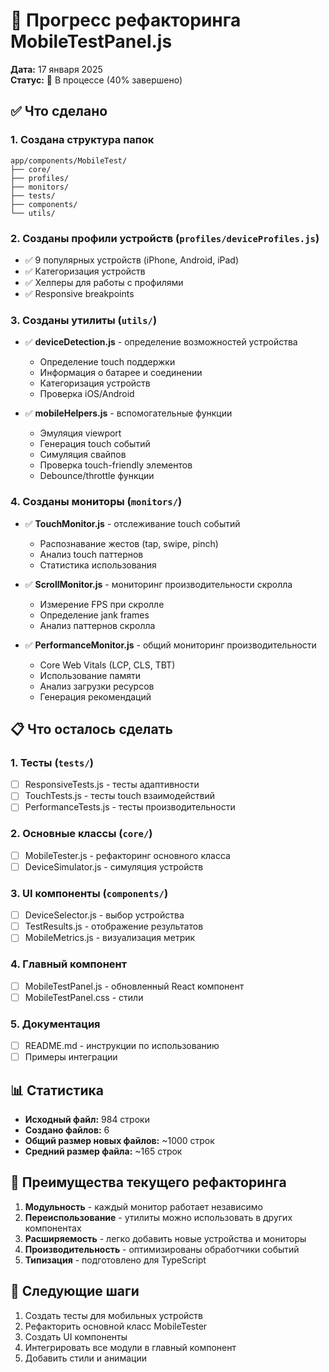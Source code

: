 # 📱 Прогресс рефакторинга MobileTestPanel.js

**Дата:** 17 января 2025  
**Статус:** 🚧 В процессе (40% завершено)

## ✅ Что сделано

### 1. Создана структура папок
```
app/components/MobileTest/
├── core/
├── profiles/
├── monitors/
├── tests/
├── components/
└── utils/
```

### 2. Созданы профили устройств (`profiles/deviceProfiles.js`)
- ✅ 9 популярных устройств (iPhone, Android, iPad)
- ✅ Категоризация устройств
- ✅ Хелперы для работы с профилями
- ✅ Responsive breakpoints

### 3. Созданы утилиты (`utils/`)
- ✅ **deviceDetection.js** - определение возможностей устройства
  - Определение touch поддержки
  - Информация о батарее и соединении
  - Категоризация устройств
  - Проверка iOS/Android
  
- ✅ **mobileHelpers.js** - вспомогательные функции
  - Эмуляция viewport
  - Генерация touch событий
  - Симуляция свайпов
  - Проверка touch-friendly элементов
  - Debounce/throttle функции

### 4. Созданы мониторы (`monitors/`)
- ✅ **TouchMonitor.js** - отслеживание touch событий
  - Распознавание жестов (tap, swipe, pinch)
  - Анализ touch паттернов
  - Статистика использования
  
- ✅ **ScrollMonitor.js** - мониторинг производительности скролла
  - Измерение FPS при скролле
  - Определение jank frames
  - Анализ паттернов скролла
  
- ✅ **PerformanceMonitor.js** - общий мониторинг производительности
  - Core Web Vitals (LCP, CLS, TBT)
  - Использование памяти
  - Анализ загрузки ресурсов
  - Генерация рекомендаций

## 📋 Что осталось сделать

### 1. Тесты (`tests/`)
- [ ] ResponsiveTests.js - тесты адаптивности
- [ ] TouchTests.js - тесты touch взаимодействий
- [ ] PerformanceTests.js - тесты производительности

### 2. Основные классы (`core/`)
- [ ] MobileTester.js - рефакторинг основного класса
- [ ] DeviceSimulator.js - симуляция устройств

### 3. UI компоненты (`components/`)
- [ ] DeviceSelector.js - выбор устройства
- [ ] TestResults.js - отображение результатов
- [ ] MobileMetrics.js - визуализация метрик

### 4. Главный компонент
- [ ] MobileTestPanel.js - обновленный React компонент
- [ ] MobileTestPanel.css - стили

### 5. Документация
- [ ] README.md - инструкции по использованию
- [ ] Примеры интеграции

## 📊 Статистика

- **Исходный файл:** 984 строки
- **Создано файлов:** 6
- **Общий размер новых файлов:** ~1000 строк
- **Средний размер файла:** ~165 строк

## 🎯 Преимущества текущего рефакторинга

1. **Модульность** - каждый монитор работает независимо
2. **Переиспользование** - утилиты можно использовать в других компонентах
3. **Расширяемость** - легко добавить новые устройства и мониторы
4. **Производительность** - оптимизированы обработчики событий
5. **Типизация** - подготовлено для TypeScript

## 🚀 Следующие шаги

1. Создать тесты для мобильных устройств
2. Рефакторить основной класс MobileTester
3. Создать UI компоненты
4. Интегрировать все модули в главный компонент
5. Добавить стили и анимации